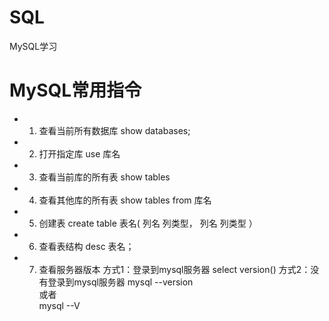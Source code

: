 # SQL
MySQL学习
# MySQL常用指令
- 1. 查看当前所有数据库
 show databases;
- 2. 打开指定库
 use 库名
- 3. 查看当前库的所有表
 show tables 
- 4. 查看其他库的所有表
 show tables from 库名
- 5. 创建表
 create table 表名(
 列名 列类型，
 列名 列类型
 ）
- 6. 查看表结构
 desc 表名；
- 7. 查看服务器版本
 方式1：登录到mysql服务器
 select version()
 方式2：没有登录到mysql服务器
 mysql --version\
 或者\
 mysql --V
 
